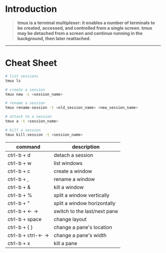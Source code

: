 # Introduction

> **tmux is a terminal multiplexer: it enables a number of terminals to be created, accessed, and controlled from a single screen. tmux may be detached from a screen and continue running in the background, then later reattached.**

---

# Cheat Sheet

```sh
# list sessions
tmux ls 

# create a session
tmux new -s <session_name>

# rename a session
tmux rename-session -t <old_session_name> <new_session_name>

# attach to a session
tmux a -t <session_name>

# kill a session
tmux kill-session -t <session_name>
```

| command           | description                  |
| ----------------- | ---------------------------- |
| ctrl-b + d        | detach a session             |
| ctrl-b + w        | list windows                 |
| ctrl-b + c        | create a window              |
| ctrl-b + ,        | rename a window              |
| ctrl-b + &        | kill a window                |
| ctrl-b + %        | split a window vertically    |
| ctrl-b + "        | split a window horizontally  |
| ctrl-b + ← →      | switch to the last/next pane |
| ctrl-b + space    | change layout                |
| ctrl-b + { }      | change a pane's location     |
| ctrl-b + ctrl-← → | change a pane's width        |
| ctrl-b + x        | kill a pane                  |
